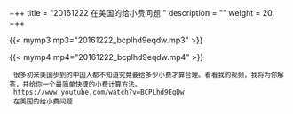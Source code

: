+++
title = "20161222  在美国的给小费问题 "
description = ""
weight = 20
+++

{{< mymp3 mp3="20161222_bcplhd9eqdw.mp3" >}}

{{< mymp4 mp4="20161222_bcplhd9eqdw.mp4" >}}

     很多初来美国步到的中国人都不知道究竟要给多少小费才算合理。看看我的视频，我将为你解答，并给你一个最简单快捷的小费计算方法。 
     https://www.youtube.com/watch?v=BCPLhd9EqDw 
     在美国的给小费问题 
